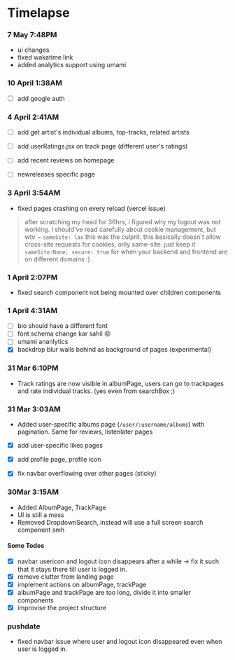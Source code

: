 # Timelapse

### 7 May 7:48PM
- ui changes
- fixed wakatime link 
- added analytics support using umami


### 10 April 1:38AM
- [ ] add google auth


### 4 April 2:41AM
 
- [ ] add get artist's individual albums, top-tracks, related artists
- [ ] add userRatings.jsx on track page (different user's ratings)
- [ ] add recent reviews on homepage
- [ ] newreleases specific page


### 3 April 3:54AM
- fixed pages crashing on every reload (vercel issue)

> after scratching my head for 36hrs, i figured why my logout was not working. I should've read carefully about cookie management, but wtv ~ `sameSite: lax` this was the culprit. this basically doesn't allow cross-site requests for cookies, only same-site. just keep it `sameSite:None; secure: true` for when your backend and frontend are on different domains :)

### 1 April 2:07PM
- fixed search component not being mounted over children components

### 1 April 4:31AM
- [ ] bio should have a different font 
- [ ] font schema change kar sahil 😡
- [ ] umami ananlytics
- [x] backdrop blur walls behind as background of pages (experimental)

### 31 Mar 6:10PM
- Track ratings are now visible in albumPage, users can go to trackpages and rate individual tracks. 
(yes even from searchBox ;) 
 
### 31 Mar 3:03AM
- Added user-specific albums page (`/user/:username/albums`) with pagination. Same for reviews, listenlater pages
- [x] add user-specific likes pages
- [x] add profile page, profile icon
- [x] fix navbar overflowing over other pages (sticky)
 

### 30Mar 3:15AM

- Added AlbumPage, TrackPage
- UI is still a mess
- Removed DropdownSearch, instead will use a full screen search component smh
 #### Some Todos
- [x] navbar usericon and logout icon disappears after a while -> fix it such that it stays there till user is logged in.
- [x] remove clutter from landing page
- [x] implement actions on albumPage, trackPage
- [x] albumPage and trackPage are too long, divide it into smaller components
- [x] improvise the project structure

### pushdate
- fixed navbar issue where user and logout icon disappeared even when user is logged in.